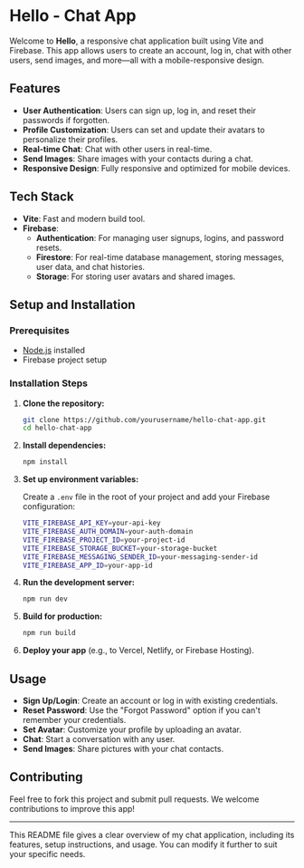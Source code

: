 # Hello - Chat App

Welcome to **Hello**, a responsive chat application built using Vite and Firebase. This app allows users to create an account, log in, chat with other users, send images, and more—all with a mobile-responsive design.

## Features

- **User Authentication**: Users can sign up, log in, and reset their passwords if forgotten.
- **Profile Customization**: Users can set and update their avatars to personalize their profiles.
- **Real-time Chat**: Chat with other users in real-time.
- **Send Images**: Share images with your contacts during a chat.
- **Responsive Design**: Fully responsive and optimized for mobile devices.

## Tech Stack

- **Vite**: Fast and modern build tool.
- **Firebase**: 
  - **Authentication**: For managing user signups, logins, and password resets.
  - **Firestore**: For real-time database management, storing messages, user data, and chat histories.
  - **Storage**: For storing user avatars and shared images.

## Setup and Installation

### Prerequisites

- [Node.js](https://nodejs.org/en/) installed
- Firebase project setup

### Installation Steps

1. **Clone the repository:**

   ```bash
   git clone https://github.com/yourusername/hello-chat-app.git
   cd hello-chat-app
   ```

2. **Install dependencies:**

   ```bash
   npm install
   ```

3. **Set up environment variables:**

   Create a `.env` file in the root of your project and add your Firebase configuration:

   ```bash
   VITE_FIREBASE_API_KEY=your-api-key
   VITE_FIREBASE_AUTH_DOMAIN=your-auth-domain
   VITE_FIREBASE_PROJECT_ID=your-project-id
   VITE_FIREBASE_STORAGE_BUCKET=your-storage-bucket
   VITE_FIREBASE_MESSAGING_SENDER_ID=your-messaging-sender-id
   VITE_FIREBASE_APP_ID=your-app-id
   ```

4. **Run the development server:**

   ```bash
   npm run dev
   ```

5. **Build for production:**

   ```bash
   npm run build
   ```

6. **Deploy your app** (e.g., to Vercel, Netlify, or Firebase Hosting).

## Usage

- **Sign Up/Login**: Create an account or log in with existing credentials.
- **Reset Password**: Use the "Forgot Password" option if you can't remember your credentials.
- **Set Avatar**: Customize your profile by uploading an avatar.
- **Chat**: Start a conversation with any user.
- **Send Images**: Share pictures with your chat contacts.

## Contributing

Feel free to fork this project and submit pull requests. We welcome contributions to improve this app!

---

This README file gives a clear overview of my chat application, including its features, setup instructions, and usage. You can modify it further to suit your specific needs.
